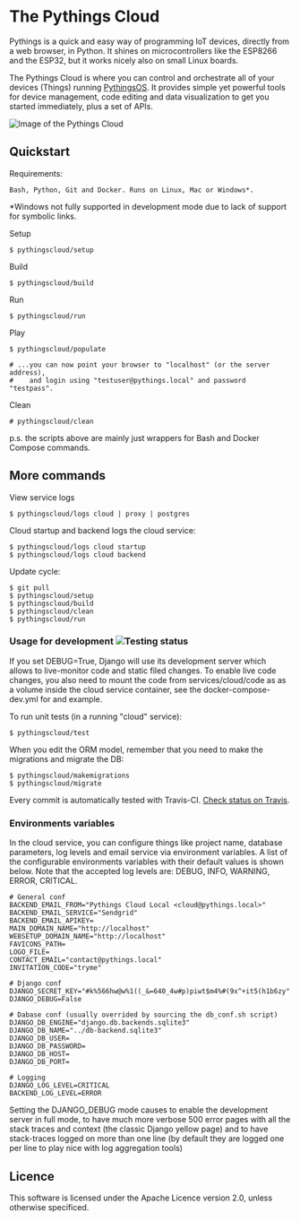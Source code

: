 

# The Pythings Cloud


Pythings is a quick and easy way of programming IoT devices, directly from a web browser, in Python. It shines on microcontrollers like the ESP8266 and the ESP32, but it works nicely also on small Linux boards.

The Pythings Cloud is where you can control and orchestrate all of your devices (Things) running [PythingsOS](https://github.com/pythings/PythingsOS). It provides simple yet powerful tools for device management, code editing and data visualization to get you started immediately, plus a set of APIs.

![Image of the Pythings Cloud](https://pythings.io/static/img/custom/PythingsScreenshot.png)

## Quickstart

Requirements:
    
    Bash, Python, Git and Docker. Runs on Linux, Mac or Windows*.

*Windows not fully supported in development mode due to lack of support for symbolic links.

Setup

	$ pythingscloud/setup

Build

    $ pythingscloud/build

Run

	$ pythingscloud/run		

Play

	$ pythingscloud/populate
	
    # ...you can now point your browser to "localhost" (or the server address),
    #    and login using "testuser@pythings.local" and password "testpass".

Clean

	# pythingscloud/clean
	
p.s. the scripts above are mainly just wrappers for Bash and Docker Compose commands.


## More commands


View service logs

    $ pythingscloud/logs cloud | proxy | postgres

Cloud startup and backend logs the cloud service:
    
    $ pythingscloud/logs cloud startup
    $ pythingscloud/logs cloud backend


Update cycle:

    $ git pull
    $ pythingscloud/setup
    $ pythingscloud/build
    $ pythingscloud/clean
    $ pythingscloud/run


### Usage for development ![Testing status](https://travis-ci.org/pythings/PythingsCloud.svg?branch=master)

If you set DEBUG=True, Django will use its development server which allows to live-monitor code and static filed changes. To enable live code changes, you also need to mount the code from services/cloud/code as as a volume inside the cloud service container, see the docker-compose-dev.yml for and example.

To run unit tests (in a running "cloud" service):

    $ pythingscloud/test


When you edit the ORM model, remember that you need to make the migrations and migrate the DB:

    $ pythingscloud/makemigrations
    $ pythingscloud/migrate

Every commit is automatically tested with Travis-CI. [Check status on Travis](https://travis-ci.org/pythings/PythingsCloud.svg?branch=master).    


### Environments variables

In the cloud service, you can configure things like project name, database parameters, log levels and email service via environment variables. A list of the configurable environments variables with their default values is shown below. Note that the accepted log levels are: DEBUG, INFO, WARNING, ERROR, CRITICAL.


    # General conf
    BACKEND_EMAIL_FROM="Pythings Cloud Local <cloud@pythings.local>"
    BACKEND_EMAIL_SERVICE="Sendgrid"
    BACKEND_EMAIL_APIKEY=
    MAIN_DOMAIN_NAME="http://localhost"
    WEBSETUP_DOMAIN_NAME="http://localhost"
    FAVICONS_PATH=
    LOGO_FILE=
    CONTACT_EMAIL="contact@pythings.local"
    INVITATION_CODE="tryme"
    
    # Django conf
    DJANGO_SECRET_KEY="#k%566hw@w%1((_&=640_4w#p)piwt$m4%#(9x^+it5(h1b6zy"
    DJANGO_DEBUG=False

    # Dabase conf (usually overrided by sourcing the db_conf.sh script)
    DJANGO_DB_ENGINE="django.db.backends.sqlite3"
    DJANGO_DB_NAME="../db-backend.sqlite3"
    DJANGO_DB_USER=
    DJANGO_DB_PASSWORD=
    DJANGO_DB_HOST=
    DJANGO_DB_PORT=

    # Logging
    DJANGO_LOG_LEVEL=CRITICAL
    BACKEND_LOG_LEVEL=ERROR
	
	

Setting the DJANGO_DEBUG mode causes to enable the development server in full mode, to have much more verbose 500 error pages with all the stack traces and context (the classic Django yellow page) and to have stack-traces logged on more than one line (by default they are logged one per line to play nice with log aggregation tools)



## Licence


This software is licensed under the Apache Licence version 2.0, unless otherwise specificed.










